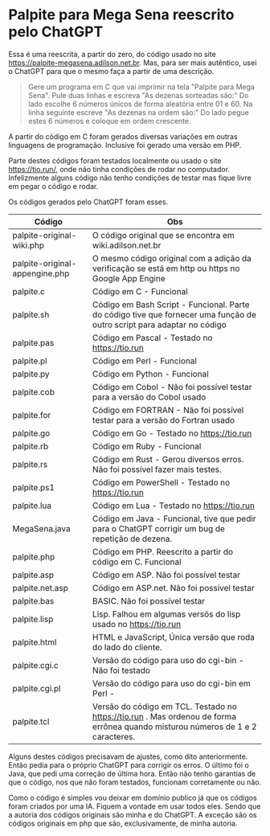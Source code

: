 # Palpite para Mega Sena reescrito pelo ChatGPT

Essa é uma reescrita, a partir do zero, do código usado no site https://palpite-megasena.adilson.net.br. Mas, para ser mais autêntico, usei o ChatGPT para que o mesmo faça a partir de uma descrição.

> Gere um programa em C que vai imprimir na tela "Palpite para Mega Sena".  Pule duas linhas e escreva "As dezenas sorteadas são:"  Do lado escolhe 6 números únicos de forma aleatória entre 01 e 60. Na linha seguinte escreve "As dezenas na ordem são:" Do lado pegue estes 6 números e coloque em ordem crescente.

A partir do código em C foram gerados diversas variações em outras linguagens de programação. Inclusive foi gerado uma versão em PHP.

Parte destes códigos foram testados localmente ou usado o site https://tio.run/, onde não tinha condições de rodar no computador.  Infelizmente alguns código não tenho condições de testar mas fique livre em pegar o código e rodar.

Os códigos gerados pelo ChatGPT foram esses.

|Código|Obs  |
|--|--|
| palpite-original-wiki.php | O código original que se encontra em wiki.adilson.net.br |
|palpite-original-appengine.php | O mesmo código original com a adição da verificação se está em http ou https no Google App Engine|
|palpite.c | Código em C - Funcional |
|palpite.sh | Código em Bash Script - Funcional. Parte do código tive que fornecer uma função de outro script para adaptar no código|
|palpite.pas | Código em Pascal - Testado no https://tio.run|
|palpite.pl | Código em Perl - Funcional |
|palpite.py | Código em Python - Funcional|
|palpite.cob| Código em Cobol - Não foi possível testar para a versão do Cobol usado|
|palpite.for| Código em FORTRAN - Não foi possível testar para a versão do Fortran usado|
|palpite.go| Código em Go - Testado no https://tio.run|
|palpite.rb| Código em Ruby - Funcional|
|palpite.rs|Código em Rust - Gerou diversos erros. Não foi possível fazer mais testes.|
|palpite.ps1 | Código em PowerShell - Testado no https://tio.run|
|palpite.lua| Código em Lua - Testado no https://tio.run|
|MegaSena.java| Código em Java - Funcional, tive que pedir para o ChatGPT corrigir um bug de repetição de dezena.|
|palpite.php|Código em PHP. Reescrito a partir do código em C. Funcional|
|palpite.asp|Código em ASP. Não foi possível testar|
|palpite.net.asp |Código em ASP.net. Não foi possível testar
|palpite.bas|BASIC. Não foi possível testar|
|palpite.lisp|Lisp. Falhou em algumas versõs do lisp usado no https://tio.run|
|palpite.html| HTML e JavaScript, Única versão que roda do lado do cliente.|
|palpite.cgi.c|Versão do código para uso do cgi-bin - Não foi testado|
|palpite.cgi.pl|Versão do código para uso do cgi-bin em Perl - |Não foi testado|
|palpite.tcl|Versão do código em TCL. Testado no https://tio.run . Mas ordenou de forma errônea quando misturou números de 1 e 2 caracteres. |


Alguns destes códigos precisavam de ajustes, como dito anteriormente. Então pedia para o próprio ChatGPT para corrigir os erros.
O último foi o Java, que pedi uma correção de última hora. Então não tenho garantias de que o código, nos que não foram testados, funcionam corretamente ou não.

Como o código é simples vou deixar em domínio publico já que os códigos foram criados por uma IA. Fiquem a vontade em usar todos eles. Sendo que a autoria dos códigos originais são minha e do ChatGPT. A exceção são os códigos originais em php que são, exclusivamente, de minha autoria.

